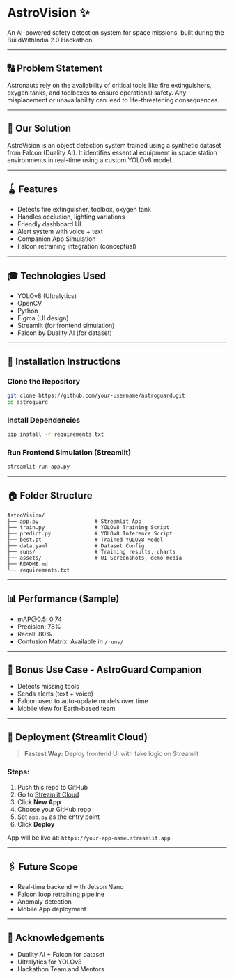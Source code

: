 # AstroVision ✨

An AI-powered safety detection system for space missions, built during the BuildWithIndia 2.0 Hackathon.


---

## 🔠 Problem Statement

Astronauts rely on the availability of critical tools like fire extinguishers, oxygen tanks, and toolboxes to ensure operational safety. Any misplacement or unavailability can lead to life-threatening consequences.

---

## 🤖 Our Solution

AstroVision is an object detection system trained using a synthetic dataset from Falcon (Duality AI). It identifies essential equipment in space station environments in real-time using a custom YOLOv8 model.

---

## 🪀 Features

- Detects fire extinguisher, toolbox, oxygen tank
- Handles occlusion, lighting variations
- Friendly dashboard UI
- Alert system with voice + text
- Companion App Simulation
- Falcon retraining integration (conceptual)

---

## 🎓 Technologies Used

- YOLOv8 (Ultralytics)
- OpenCV
- Python
- Figma (UI design)
- Streamlit (for frontend simulation)
- Falcon by Duality AI (for dataset)

---

## 🔧 Installation Instructions



### Clone the Repository
```bash
git clone https://github.com/your-username/astroguard.git
cd astroguard
```

### Install Dependencies
```bash
pip install -r requirements.txt
```

### Run Frontend Simulation (Streamlit)
```bash
streamlit run app.py
```

---

## 🏠 Folder Structure
```
AstroVision/
├── app.py                  # Streamlit App
├── train.py                # YOLOv8 Training Script
├── predict.py              # YOLOv8 Inference Script
├── best.pt                 # Trained YOLOv8 Model
├── data.yaml               # Dataset Config
├── runs/                   # Training results, charts
├── assets/                 # UI Screenshots, demo media
├── README.md
└── requirements.txt
```

---

## 📊 Performance (Sample)
- mAP@0.5: 0.74
- Precision: 78%
- Recall: 80%
- Confusion Matrix: Available in `/runs/`

---

## 🎒 Bonus Use Case - AstroGuard Companion

- Detects missing tools
- Sends alerts (text + voice)
- Falcon used to auto-update models over time
- Mobile view for Earth-based team

---

## 🚀 Deployment (Streamlit Cloud)

> **Fastest Way:** Deploy frontend UI with fake logic on Streamlit

### Steps:
1. Push this repo to GitHub
2. Go to [Streamlit Cloud](https://streamlit.io/cloud)
3. Click **New App**
4. Choose your GitHub repo
5. Set `app.py` as the entry point
6. Click **Deploy**

App will be live at: `https://your-app-name.streamlit.app`

---

## 🖇 Future Scope

- Real-time backend with Jetson Nano
- Falcon loop retraining pipeline
- Anomaly detection
- Mobile App deployment

---

## 🙏 Acknowledgements

- Duality AI + Falcon for dataset
- Ultralytics for YOLOv8
- Hackathon Team and Mentors
